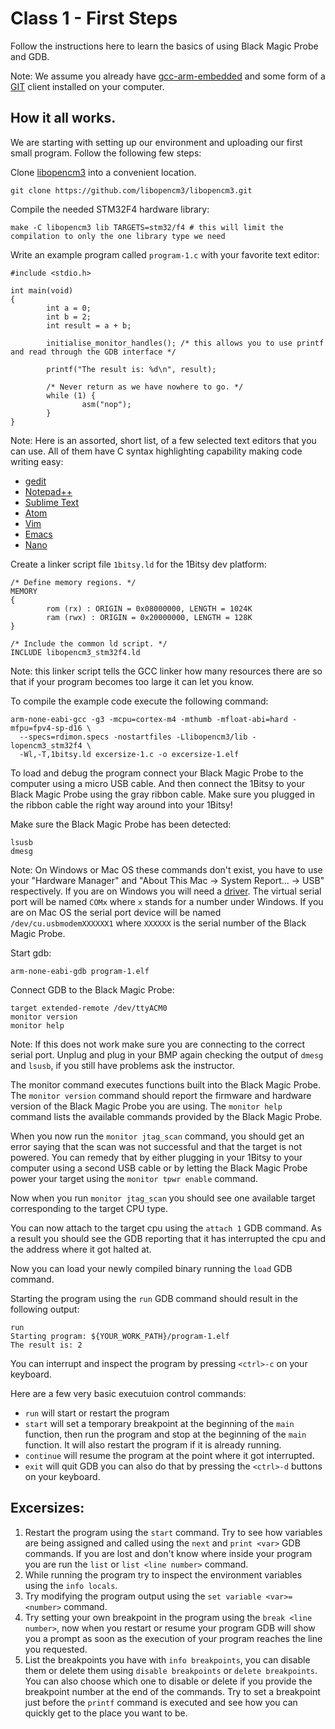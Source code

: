 # Class 1 - First Steps

Follow the instructions here to learn the basics of using Black Magic Probe and GDB.

Note: We assume you already have
[gcc-arm-embedded](https://launchpad.net/gcc-arm-embedded) and some form of a
[GIT](https://git-scm.com/) client installed on your computer.

## How it all works.

We are starting with setting up our environment and uploading our first small
program. Follow the following few steps:

Clone [libopencm3](https://github.com/libopencm3/libopencm3) into a convenient
location.
```
git clone https://github.com/libopencm3/libopencm3.git
```

Compile the needed STM32F4 hardware library:
```
make -C libopencm3 lib TARGETS=stm32/f4 # this will limit the compilation to only the one library type we need
```

Write an example program called `program-1.c` with your favorite text editor:
```
#include <stdio.h>

int main(void)
{
        int a = 0;
        int b = 2;
        int result = a + b;

        initialise_monitor_handles(); /* this allows you to use printf and read through the GDB interface */

        printf("The result is: %d\n", result);

        /* Never return as we have nowhere to go. */
        while (1) {
                asm("nop");
        }
}
```

Note: Here is an assorted, short list, of a few selected text editors that you
can use. All of them have C syntax highlighting capability making code writing
easy:
* [gedit](https://wiki.gnome.org/Apps/Gedit)
* [Notepad++](https://notepad-plus-plus.org/)
* [Sublime Text](https://www.sublimetext.com/)
* [Atom](https://atom.io/)
* [Vim](http://www.vim.org/)
* [Emacs](https://www.gnu.org/software/emacs/)
* [Nano](https://www.nano-editor.org/)

Create a linker script file `1bitsy.ld` for the 1Bitsy dev platform:
```
/* Define memory regions. */
MEMORY
{
        rom (rx) : ORIGIN = 0x08000000, LENGTH = 1024K
        ram (rwx) : ORIGIN = 0x20000000, LENGTH = 128K
}

/* Include the common ld script. */
INCLUDE libopencm3_stm32f4.ld
```

Note: this linker script tells the GCC linker how many resources there are
so that if your program becomes too large it can let you know.

To compile the example code execute the following command:
```
arm-none-eabi-gcc -g3 -mcpu=cortex-m4 -mthumb -mfloat-abi=hard -mfpu=fpv4-sp-d16 \
  --specs=rdimon.specs -nostartfiles -Llibopencm3/lib -lopencm3_stm32f4 \
  -Wl,-T,1bitsy.ld excersize-1.c -o excersize-1.elf
```

To load and debug the program connect your Black Magic Probe to the computer
using a micro USB cable. And then connect the 1Bitsy to your Black Magic Probe
using the gray ribbon cable. Make sure you plugged in the ribbon cable the right
way around into your 1Bitsy!

Make sure the Black Magic Probe has been detected:
```
lsusb
dmesg
```

Note: On Windows or Mac OS these commands don't exist, you have to use your
"Hardware Manager" and "About This Mac -> System Report... -> USB" respectively.
If you are on Windows you will need a
[driver](http://www.blacksphere.co.nz/downloads/driver.w32.zip). The virtual
serial port will be named `COMx` where `x` stands for a number under Windows.
If you are on Mac OS the serial port device will be named
`/dev/cu.usbmodemXXXXXX1` where `XXXXXX` is the serial number of the Black Magic
Probe.

Start gdb:
```
arm-none-eabi-gdb program-1.elf
```

Connect GDB to the Black Magic Probe:
```
target extended-remote /dev/ttyACM0
monitor version
monitor help
```

Note: If this does not work make sure you are connecting to the correct serial
port. Unplug and plug in your BMP again checking the output of `dmesg` and
`lsusb`, if you still have problems ask the instructor.

The monitor command executes functions built into the Black Magic Probe. The
`monitor version` command should report the firmware and hardware version of
the Black Magic Probe you are using. The `monitor help` command lists the
available commands provided by the Black Magic Probe.

When you now run the `monitor jtag_scan` command, you should get an error
saying that the scan was not successful and that the target is not powered. You
can remedy that by either plugging in your 1Bitsy to your computer using a
second USB cable or by letting the Black Magic Probe power your target using
the `monitor tpwr enable` command.

Now when you run `monitor jtag_scan` you should see one available target
corresponding to the target CPU type.

You can now attach to the target cpu using the `attach 1` GDB command. As a
result you should see the GDB reporting that it has interrupted the cpu and the
address where it got halted at.

Now you can load your newly compiled binary running the `load` GDB command.

Starting the program using the `run` GDB command should result in the following
output:
```
run
Starting program: ${YOUR_WORK_PATH}/program-1.elf
The result is: 2
```

You can interrupt and inspect the program by pressing `<ctrl>-c` on your
keyboard.

Here are a few very basic executuion control commands:
* `run` will start or restart the program
* `start` will set a temporary breakpoint at the beginning of the `main`
function, then run the program and stop at the beginning of the `main`
function. It will also restart the program if it is already running.
* `continue` will resume the program at the point where it got interrupted.
* `exit` will quit GDB you can also do that by pressing the `<ctrl>-d` buttons
on your keyboard.

## Excersizes:

1. Restart the program using the `start` command. Try to see how variables are
being assigned and called using the `next` and `print <var>` GDB commands. If
you are lost and don't know where inside your program you are run the `list` or
`list <line number>` command.
2. While running the program try to inspect the environment variables using the
`info locals`.
3. Try modifying the program output using the `set variable <var>=<number>`
command.
4. Try setting your own breakpoint in the program using the
`break <line number>`, now when you restart or resume your program GDB will
show you a prompt as soon as the execution of your program reaches the line you
requested.
5. List the breakpoints you have with `info breakpoints`, you can disable them
or delete them using `disable breakpoints` or `delete breakpoints`. You can
also choose which one to disable or delete if you provide the breakpoint number
at the end of the commands. Try to set a breakpoint just before the `printf`
command is executed and see how you can quickly get to the place you want to
be.
